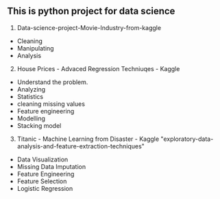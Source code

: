## This is python project for data science
1. Data-science-project-Movie-Industry-from-kaggle
 - Cleaning
 - Manipulating
 - Analysis


2. House Prices - Advaced Regression Techniuqes - Kaggle
 - Understand the problem.
 - Analyzing
 - Statistics
 - cleaning missing values
 - Feature engineering
 - Modelling
 - Stacking model

3. Titanic - Machine Learning from Disaster - Kaggle
   "exploratory-data-analysis-and-feature-extraction-techniques"
- Data Visualization
- Missing Data Imputation
- Feature Engineering
- Feature Selection
- Logistic Regression
